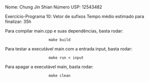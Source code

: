Nome: Chung Jin Shian
Número USP: 12543482

Exercício-Programa 10: Vetor de sufixos 
Tempo médio estimado para finalizar: 35h

Para compilar main.cpp e suas dependências, basta rodar:

   						make build

Para testar a executável main com a entrada input, basta rodar:

 						make run < input

Para apagar a executável main, basta rodar:
                  
						make clean

